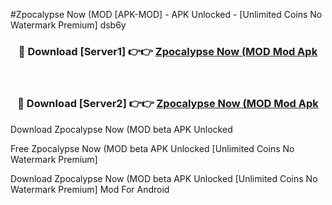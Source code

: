 #Zpocalypse Now (MOD [APK-MOD] - APK Unlocked - [Unlimited Coins No Watermark Premium] dsb6y



<div align="center">

<h3>🔴 Download [Server1] 👉👉 <a href="https://momento.my/?title=Zpocalypse_Now_(MOD">Zpocalypse Now (MOD Mod Apk</a></h3><br>

<h3>🔴 Download [Server2] 👉👉 <a href="https://momento.my/?title=Zpocalypse_Now_(MOD">Zpocalypse Now (MOD Mod Apk</a></h3>
</div>



Download Zpocalypse Now (MOD beta APK Unlocked

Free Zpocalypse Now (MOD beta APK Unlocked [Unlimited Coins No Watermark Premium]

Download Zpocalypse Now (MOD beta APK Unlocked [Unlimited Coins No Watermark Premium] Mod For Android
